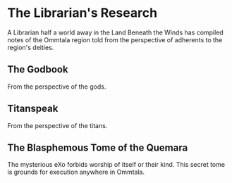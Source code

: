 # The Librarian's Research

A Librarian half a world away in the Land Beneath the Winds has compiled notes of the Ommtala region told from the perspective of adherents to the region's deities.

## The Godbook

From the perspective of the gods.

## Titanspeak

From the perspective of the titans.

## The Blasphemous Tome of the Quemara

The mysterious eXo forbids worship of itself or their kind. This secret tome is grounds for execution anywhere in Ommtala.